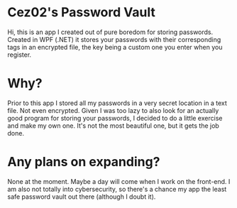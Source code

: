 # Cez02's Password Vault

Hi, this is an app I created out of pure boredom for storing passwords. Created in WPF (.NET) it stores your passwords with their corresponding tags in an encrypted file, the key being a custom one you enter when you register.

# Why?

Prior to this app I stored all my passwords in a very secret location in a text file. Not even encrypted. Given I was too lazy to also look for an actually good program for storing your passwords, I decided to do a little exercise and make my own one. It's not the most beautiful one, but it gets the job done.

# Any plans on expanding?

None at the moment. Maybe a day will come when I work on the front-end. I am also not totally into cybersecurity, so there's a chance my app the least safe password vault out there (although I doubt it).

